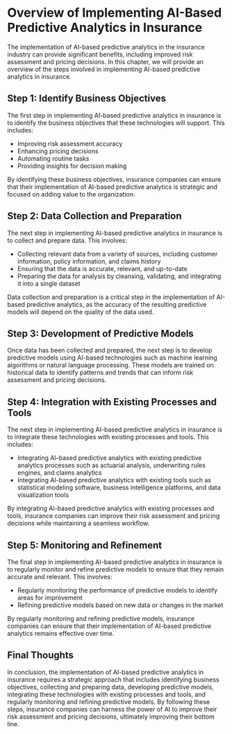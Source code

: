 Overview of Implementing AI-Based Predictive Analytics in Insurance
==========================================================================================================================================

The implementation of AI-based predictive analytics in the insurance industry can provide significant benefits, including improved risk assessment and pricing decisions. In this chapter, we will provide an overview of the steps involved in implementing AI-based predictive analytics in insurance.

Step 1: Identify Business Objectives
------------------------------------

The first step in implementing AI-based predictive analytics in insurance is to identify the business objectives that these technologies will support. This includes:

* Improving risk assessment accuracy
* Enhancing pricing decisions
* Automating routine tasks
* Providing insights for decision making

By identifying these business objectives, insurance companies can ensure that their implementation of AI-based predictive analytics is strategic and focused on adding value to the organization.

Step 2: Data Collection and Preparation
---------------------------------------

The next step in implementing AI-based predictive analytics in insurance is to collect and prepare data. This involves:

* Collecting relevant data from a variety of sources, including customer information, policy information, and claims history
* Ensuring that the data is accurate, relevant, and up-to-date
* Preparing the data for analysis by cleansing, validating, and integrating it into a single dataset

Data collection and preparation is a critical step in the implementation of AI-based predictive analytics, as the accuracy of the resulting predictive models will depend on the quality of the data used.

Step 3: Development of Predictive Models
----------------------------------------

Once data has been collected and prepared, the next step is to develop predictive models using AI-based technologies such as machine learning algorithms or natural language processing. These models are trained on historical data to identify patterns and trends that can inform risk assessment and pricing decisions.

Step 4: Integration with Existing Processes and Tools
-----------------------------------------------------

The next step in implementing AI-based predictive analytics in insurance is to integrate these technologies with existing processes and tools. This includes:

* Integrating AI-based predictive analytics with existing predictive analytics processes such as actuarial analysis, underwriting rules engines, and claims analytics
* Integrating AI-based predictive analytics with existing tools such as statistical modeling software, business intelligence platforms, and data visualization tools

By integrating AI-based predictive analytics with existing processes and tools, insurance companies can improve their risk assessment and pricing decisions while maintaining a seamless workflow.

Step 5: Monitoring and Refinement
---------------------------------

The final step in implementing AI-based predictive analytics in insurance is to regularly monitor and refine predictive models to ensure that they remain accurate and relevant. This involves:

* Regularly monitoring the performance of predictive models to identify areas for improvement
* Refining predictive models based on new data or changes in the market

By regularly monitoring and refining predictive models, insurance companies can ensure that their implementation of AI-based predictive analytics remains effective over time.

Final Thoughts
--------------

In conclusion, the implementation of AI-based predictive analytics in insurance requires a strategic approach that includes identifying business objectives, collecting and preparing data, developing predictive models, integrating these technologies with existing processes and tools, and regularly monitoring and refining predictive models. By following these steps, insurance companies can harness the power of AI to improve their risk assessment and pricing decisions, ultimately improving their bottom line.


